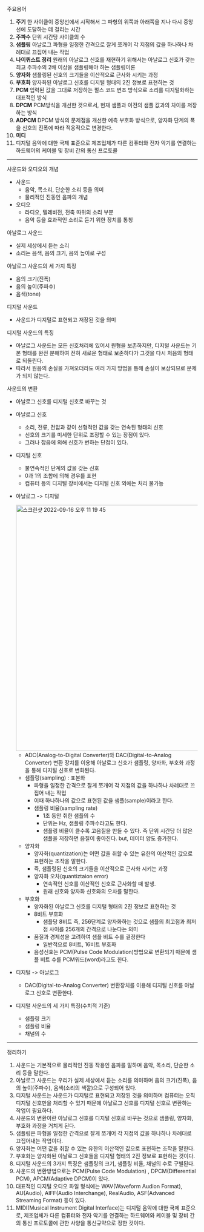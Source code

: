 주요용어

1. **주기**
   한 사이클이 중앙선에서 시작해서 그 파형의 위쪽과 아래쪽을 지나 다시 중앙선에 도달하는 데 걸리는 시간
2. **주파수**
   단위 시간당 사이클의 수
3. **샘플링**
   아날로그 파형을 일정한 간격으로 잘게 쪼개어 각 지점의 값을 하나하나 차례대로 끄집어 내는 작업
4. **나이퀴스트 정리**
   원래의 아날로그 신호를 재현하기 위해서는 아날로그 신호가 갖는 최고 주파수의 2배 이상을 샘플링해야 하는 샘플링이론
5. **양자화**
   샘플링된 신호의 크기들을 이산적으로 근사화 시키는 과정
6. **부호화**
   양자화된 아날로그 신호를 디지털 형태의 2진 정보로 표현하는 것
7. **PCM**
   입력된 값을 그대로 저장하는 펄스 코드 변조 방식으로 소리를 디지털화하는 대표적인 방식
8. **DPCM**
   PCM방식을 개선한 것으로서, 현재 샘플과 이전의 샘플 값과의 차이를 저장하는 방식
9. **ADPCM**
   DPCM 방식의 문제점을 개선한 예측 부호화 방식으로, 양자화 단계의 폭을 신호의 진폭에 따라 적응적으로 변경한다.
10. **미디**
11. 디지털 음악에 대한 국제 표준으로 제조업체가 다른 컴퓨터와 전자 악기를 연결하는 하드웨어의 케이블 및 장비 간의 통신 프로토콜

---

사운드와 오디오의 개념

- 사운드
  - 음악, 목소리, 단순한 소리 등을 의미
  - 물리적인 진동인 음파의 개념
- 오디오
  - 라디오, 텔레비전, 전축 따위의 소리 부분
  - 음악 등을 효과적인 소리로 듣기 위한 장치를 통칭

아날로그 사운드

- 실제 세상에서 듣는 소리
- 소리는 음색, 음의 크기, 음의 높이로 구성

아날로그 사운드의 세 가지 특징

- 음의 크기(진폭)
- 음의 높이(주파수)
- 음색(tone)

디지털 사운드

- 사운드가 디지털로 표현되고 저장된 것을 의미

디지털 사운드의 특징

- 아날로그 사운드는 모든 신호처리에 있어서 원형을 보존하지만, 
  디지털 사운드는 기본 형태를 완전 분해하여 전혀 새로운 형태로 보존하다가 그것을 다시 처음의 형태로 되돌린다.
- 따라서 원음의 손실을 가져오더라도 여러 가지 방법을 통해 손실이 보상되므로 문제가 되지 않는다.

사운드의 변환

- 아날로그 신호를 디지털 신호로 바꾸는 것

- 아날로그 신호

  - 소리, 전류, 전압과 같이 선형적인 값을 갖는 연속된 형태의 신호
  - 신호의 크기를 미세한 단위로 조정할 수 있는 장점이 있다.
  - 그러나 잡음에 의해 신호가 변하는 단점이 있다.

- 디지털 신호

  - 불연속적인 단계의 값을 갖는 신호
  - 0과 1의 조합에 의해 경우를 표현
  - 컴퓨터 등의 디지털 장비에서는 디지털 신호 외에는 처리 불가능

- 아날로그 -> 디지털

  <img width="650" alt="스크린샷 2022-09-16 오후 11 19 45" src="https://user-images.githubusercontent.com/69967264/190661069-baaaac5b-592b-4f3d-9b4a-ad5a733888d3.png">

  - ADC(Analog-to-Digital Converter)와 DAC(Digital-to-Analog Converter) 변환 장치를 이용해 아날로그 신호가 샘플링, 양자화, 부호화 과정을 통해 디지털 신호로 변화된다.
  - 샘플링(sampling) : 표본화
    - 파형을 일정한 간격으로 잘게 쪼개어 각 지점의 값을 하나하나 차례대로 끄집어 내는 작업
    - 이때 하나하나의 값으로 표현된 값을 샘플(sample)이라고 한다.
    - 샘플링 비율(sampling rate)
      - 1초 동안 취한 샘플의 수
      - 단위는 Hz, 샘플링 주파수라고도 한다.
      - 샘플링 비율이 클수록 고음질을 만들 수 있다. 즉 단위 시간당 더 많은 샘플을 저장하면 음질이 좋아진다.
        but, 데이터 양도 증가한다.
  - 양자화
    - 양자화(quantization)는 어떤 값을 취할 수 있는 유한의 이산적인 값으로 표현하는 조작을 말한다.
    - 즉, 샘플링된 신호의 크기들을 이산적으로 근사화 시키는 과정
    - 양자화 오차(quantiztaion error)
      - 연속적인 신호를 이산적인 신호로 근사화할 때 발생.
      - 원래 신호와 양자화 신호와의 오차를 말한다.
  - 부호화
    - 양자화된 아날로그 신호를 디지털 형태의 2진 정보로 표현하는 것
    - 8비트 부호화
      - 샘플당 8비트 즉, 256단계로 양자화하는 것으로 샘플의 최고점과 최저점 사이를 256개의 간격으로 나눈다는 의미
    - 품질과 경제성을 고려하여 샘플 비트 수를 결정한다
      - 일반적으로 8비트, 16비트 부호화
    - 음성신호는 PCM(Pulse Code Modulation)방법으로 변환되기 때문에 샘플 비트 수를 PCM워드(word)라고도 한다.

- 디지털 -> 아날로그

  - DAC(Digital-to-Analog Converter) 변환장치를 이용해 디지털 신호를 아날로그 신호로 변환한다.

- 디지털 사운드의 세 가지 특징(수치적 기준)

  - 샘플링 크기
  - 샘플링 비율
  - 채널의 수

---

정리하기

1. 사운드는 기본적으로 물리적인 진동 작용인 음파를 말하며 음악, 목소리, 단순한 소리 등을 말한다.
2. 아날로그 사운드는 우리가 실제 세상에서 듣는 소리를 의미하며 음의 크기(진폭), 음의 높이(주파수), 음색(소리의 색깔)으로 구성되어 있다.
3. 디지털 사운드는 사운드가 디지털로 표현되고 저장된 것을 의미하며 컴퓨터는 오직 디지털 신호만을 처리할 수 있기 때문에 아날로그 신호를 디지털 신호로 변환하는 작업이 필요하다.
4. 사운드의 변환이란 아날로그 신호를 디지털 신호로 바꾸는 것으로 샘플링, 양자화, 부호화 과정을 거치게 된다.
5. 샘플링은 파형을 일정한 간격으로 잘게 쪼개어 각 지점의 값을 하나하나 차례대로 끄집어내는 작업이다.
6. 양자화는 어떤 값을 취할 수 있는 유한의 이산적인 값으로 표현하는 조작을 말한다.
7. 부호화는 양자화된 아날로그 신호들을 디지털 형태의 2진 정보로 표현하는 것이다.
8. 디지털 사운드의 3가지 특징은 샘플링의 크기, 샘플링 비율, 채널의 수로 구별된다.
9. 사운드의 변환방법으로는 PCM(Pulse Code Modulation) , DPCM(Differential PCM), APCM(Adaptive DPCM)이 있다.
10. 대표적인 디지털 오디오 파일 형식에는 WAV(Waveform Audion Format), AU(Audio), AIFF(Audio Interchange), RealAudio, ASF(Advanced Streaming Format) 등이 있다.
11. MIDI(Musical Instrument Digital Interface)는 디지털 음악에 대한 국제 표준으로, 제조업체가 다른 컴퓨터와 전자 악기를 연결하는 하드웨어와 케이블 및 장비 간의 통신 프로토콜에 관한 사양을 통신규약으로 정한 것이다.